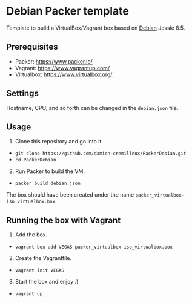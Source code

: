 # Debian Packer template
Template to build a VirtualBox/Vagrant box based on [Debian](https://www.debian.org/) Jessie 8.5.

## Prerequisites
- Packer: https://www.packer.io/
- Vagrant: https://www.vagrantup.com/
- Virtualbox: https://www.virtualbox.org/

## Settings
Hostname, CPU, and so forth can be changed in the `debian.json` file.

## Usage
1. Clone this repository and go into it.
  - ```git clone https://github.com/damien-cremilleux/PackerDebian.git```
  - ```cd PackerDebian```
2. Run Packer to build the VM.
  - ```packer build debian.json```

The box should have been created under the name ```packer_virtualbox-iso_virtualbox.box```.

## Running the box with Vagrant
1. Add the box.
  - ```vagrant box add VEGAS packer_virtualbox-iso_virtualbox.box```
2. Create the Vagrantfile.
  - ```vagrant init VEGAS```
3. Start the box and enjoy :)
  - ```vagrant up```
